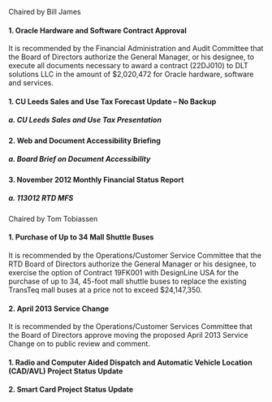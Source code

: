 Chaired by Bill James

#### 1. Oracle Hardware and Software Contract Approval

It is recommended by the Financial Administration and Audit Committee that the Board of Directors authorize the General Manager, or his designee, to execute all documents necessary to award a contract (22DJ010) to DLT solutions LLC in the amount of $2,020,472 for Oracle hardware, software and services.

#### 1. CU Leeds Sales and Use Tax Forecast Update – No Backup

##### a. CU Leeds Sales and Use Tax Presentation

#### 2. Web and Document Accessibility Briefing

##### a. Board Brief on Document Accessibility

#### 3. November 2012 Monthly Financial Status Report

##### a. 113012 RTD MFS

Chaired by Tom Tobiassen

#### 1. Purchase of Up to 34 Mall Shuttle Buses

It is recommended by the Operations/Customer Service Committee that the RTD Board of Directors authorize the General Manager or his designee, to exercise the option of Contract 19FK001 with DesignLine USA for the purchase of up to 34, 45-foot mall shuttle buses to replace the existing TransTeq mall buses at a price not to exceed $24,147,350.

#### 2. April 2013 Service Change

It is recommended by the Operations/Customer Services Committee that the Board of Directors approve moving the proposed April 2013 Service Change on to public review and comment.

#### 1. Radio and Computer Aided Dispatch and Automatic Vehicle Location (CAD/AVL) Project Status Update

#### 2. Smart Card Project Status Update